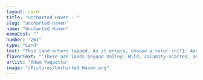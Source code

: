```yaml
---
layout: card
title: "Uncharted Haven - "
slug: "uncharted-haven"
name: "Uncharted Haven"
manaCost: ""
number: "261"
type: "Land"
text: "This land enters tapped. As it enters, choose a color.\n{T}: Add one mana of the chosen color."
flavorText: "'There are lands beyond Valley. Wild, calamity-scarred, and beautiful.'\n—Farfeather, birdfolk scout"
artist: "Adam Paquette"
image: "/Pictures/Uncharted_Haven.png"
---
```



